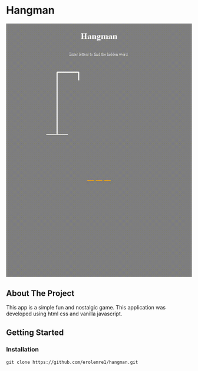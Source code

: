 # Hangman

![img](https://raw.githubusercontent.com/erolemre1/hangman/main/hangmann.gif)


## About The Project

This app is a simple fun and nostalgic game. 
This application was developed using html css and vanilla javascript.

## Getting Started

### Installation

```
git clone https://github.com/erolemre1/hangman.git
```



